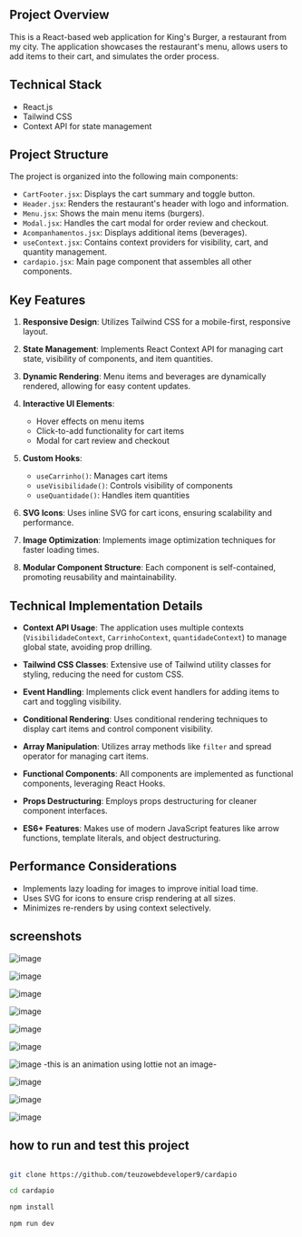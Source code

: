 ## Project Overview

This is a React-based web application for King's Burger, a restaurant from my city. The application showcases the restaurant's menu, allows users to add items to their cart, and simulates the order process.

## Technical Stack

- React.js
- Tailwind CSS
- Context API for state management

## Project Structure

The project is organized into the following main components:

- `CartFooter.jsx`: Displays the cart summary and toggle button.
- `Header.jsx`: Renders the restaurant's header with logo and information.
- `Menu.jsx`: Shows the main menu items (burgers).
- `Modal.jsx`: Handles the cart modal for order review and checkout.
- `Acompanhamentos.jsx`: Displays additional items (beverages).
- `useContext.jsx`: Contains context providers for visibility, cart, and quantity management.
- `cardapio.jsx`: Main page component that assembles all other components.

## Key Features

1. **Responsive Design**: Utilizes Tailwind CSS for a mobile-first, responsive layout.

2. **State Management**: Implements React Context API for managing cart state, visibility of components, and item quantities.

3. **Dynamic Rendering**: Menu items and beverages are dynamically rendered, allowing for easy content updates.

4. **Interactive UI Elements**: 
   - Hover effects on menu items
   - Click-to-add functionality for cart items
   - Modal for cart review and checkout

5. **Custom Hooks**: 
   - `useCarrinho()`: Manages cart items
   - `useVisibilidade()`: Controls visibility of components
   - `useQuantidade()`: Handles item quantities

6. **SVG Icons**: Uses inline SVG for cart icons, ensuring scalability and performance.

7. **Image Optimization**: Implements image optimization techniques for faster loading times.

8. **Modular Component Structure**: Each component is self-contained, promoting reusability and maintainability.

## Technical Implementation Details

- **Context API Usage**: The application uses multiple contexts (`VisibilidadeContext`, `CarrinhoContext`, `quantidadeContext`) to manage global state, avoiding prop drilling.

- **Tailwind CSS Classes**: Extensive use of Tailwind utility classes for styling, reducing the need for custom CSS.

- **Event Handling**: Implements click event handlers for adding items to cart and toggling visibility.

- **Conditional Rendering**: Uses conditional rendering techniques to display cart items and control component visibility.

- **Array Manipulation**: Utilizes array methods like `filter` and spread operator for managing cart items.

- **Functional Components**: All components are implemented as functional components, leveraging React Hooks.

- **Props Destructuring**: Employs props destructuring for cleaner component interfaces.

- **ES6+ Features**: Makes use of modern JavaScript features like arrow functions, template literals, and object destructuring.

## Performance Considerations

- Implements lazy loading for images to improve initial load time.
- Uses SVG for icons to ensure crisp rendering at all sizes.
- Minimizes re-renders by using context selectively.

## screenshots 

![image](https://github.com/user-attachments/assets/1673fd2d-9631-4919-8b88-faedf4e641b8)

![image](https://github.com/user-attachments/assets/8f3c0872-1d45-48bc-8be1-9e00c69df755)

![image](https://github.com/user-attachments/assets/82fc7db0-a1f6-4ee0-a171-e1445918ea9b)

![image](https://github.com/user-attachments/assets/c260ec78-7e81-4b4d-ac2d-d3b393827cb5)

![image](https://github.com/user-attachments/assets/5b8113ba-56eb-4f13-a6d8-d4756e34692f)

![image](https://github.com/user-attachments/assets/060c0f4c-e6a5-441e-8713-a2272035fd9d)

![image](https://github.com/user-attachments/assets/c5c4ae3a-ab44-4d1f-881c-851c7943924c)
-this is an animation using lottie not an image-

![image](https://github.com/user-attachments/assets/eeceb071-d377-4be3-b9ca-3a2fab7336be)

![image](https://github.com/user-attachments/assets/eefc8b04-833f-4d7a-941b-2a398e542c78)

![image](https://github.com/user-attachments/assets/92191bfc-f183-4d4f-8582-589bcbce072b)


## how to run and test this project

```bash

git clone https://github.com/teuzowebdeveloper9/cardapio

cd cardapio

npm install

npm run dev 

```

